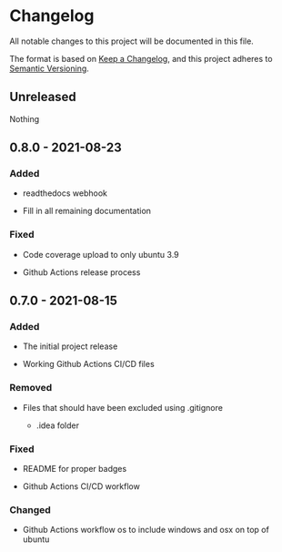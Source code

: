 # Changelog

All notable changes to this project will be documented in this file.

The format is based on [Keep a Changelog](https://keepachangelog.com/en/1.0.0/),
and this project adheres to [Semantic Versioning](https://semver.org/spec/v2.0.0.html).

## Unreleased

Nothing

## 0.8.0 - 2021-08-23

### Added

- readthedocs webhook

- Fill in all remaining documentation

### Fixed

- Code coverage upload to only ubuntu 3.9

- Github Actions release process

## 0.7.0 - 2021-08-15

### Added

- The initial project release

- Working Github Actions CI/CD files

### Removed

- Files that should have been excluded using .gitignore

    - .idea folder
    
### Fixed

- README for proper badges

- Github Actions CI/CD workflow

### Changed

- Github Actions workflow os to include windows and osx on top of ubuntu


